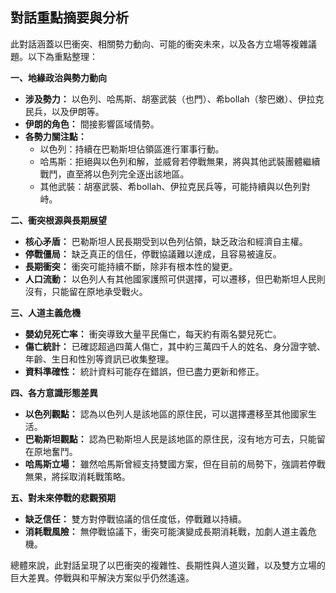 ## 對話重點摘要與分析

此對話涵蓋以巴衝突、相關勢力動向、可能的衝突未來，以及各方立場等複雜議題。以下為重點整理：

**一、地緣政治與勢力動向**

*   **涉及勢力：** 以色列、哈馬斯、胡塞武裝（也門）、希bollah（黎巴嫩）、伊拉克民兵，以及伊朗等。
*   **伊朗的角色：** 間接影響區域情勢。
*   **各勢力關注點：**
    *   以色列：持續在巴勒斯坦佔領區進行軍事行動。
    *   哈馬斯：拒絕與以色列和解，並威脅若停戰無果，將與其他武裝團體繼續戰鬥，直至將以色列完全逐出該地區。
    *   其他武裝：胡塞武裝、希bollah、伊拉克民兵等，可能持續與以色列對峙。

**二、衝突根源與長期展望**

*   **核心矛盾：** 巴勒斯坦人民長期受到以色列佔領，缺乏政治和經濟自主權。
*   **停戰僵局：** 缺乏真正的信任，停戰協議難以達成，且容易被違反。
*   **長期衝突：** 衝突可能持續不斷，除非有根本性的變更。
*   **人口流動：** 以色列人有其他國家護照可供選擇，可以遷移，但巴勒斯坦人民則沒有，只能留在原地承受戰火。

**三、人道主義危機**

*   **嬰幼兒死亡率：** 衝突導致大量平民傷亡，每天約有兩名嬰兒死亡。
*   **傷亡統計：** 已確認超過四萬人傷亡，其中約三萬四千人的姓名、身分證字號、年齡、生日和性別等資訊已收集整理。
*   **資料準確性：** 統計資料可能存在錯誤，但已盡力更新和修正。

**四、各方意識形態差異**

*   **以色列觀點：** 認為以色列人是該地區的原住民，可以選擇遷移至其他國家生活。
*   **巴勒斯坦觀點：** 認為巴勒斯坦人民是該地區的原住民，沒有地方可去，只能留在原地奮鬥。
*   **哈馬斯立場：** 雖然哈馬斯曾經支持雙國方案，但在目前的局勢下，強調若停戰無果，將採取消耗戰策略。

**五、對未來停戰的悲觀預期**

*   **缺乏信任：** 雙方對停戰協議的信任度低，停戰難以持續。
*   **消耗戰風險：** 無停戰協議下，衝突可能演變成長期消耗戰，加劇人道主義危機。

總體來說，此對話呈現了以巴衝突的複雜性、長期性與人道災難，以及雙方立場的巨大差異。停戰與和平解決方案似乎仍然遙遠。